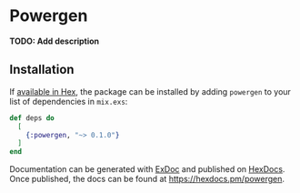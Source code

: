 # Powergen

**TODO: Add description**

## Installation

If [available in Hex](https://hex.pm/docs/publish), the package can be installed
by adding `powergen` to your list of dependencies in `mix.exs`:

```elixir
def deps do
  [
    {:powergen, "~> 0.1.0"}
  ]
end
```

Documentation can be generated with [ExDoc](https://github.com/elixir-lang/ex_doc)
and published on [HexDocs](https://hexdocs.pm). Once published, the docs can
be found at <https://hexdocs.pm/powergen>.

